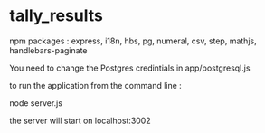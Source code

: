 tally_results
=============

npm packages :
  express,
  i18n,
  hbs,
  pg,
  numeral,
  csv,
  step,
  mathjs,
  handlebars-paginate
  
You need to change the Postgres credintials in app/postgresql.js 

to run the application from the command line :

node server.js

the server will start on localhost:3002


